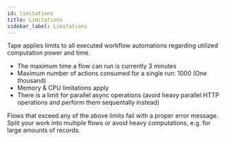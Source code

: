 ```yaml
---
id: limitations
title: Limitations
sidebar_label: Limitations
---
```


Tape applies limits to all executed workflow automations regarding utilized computation power and time.

- The maximum time a flow can run is currently 3 minutes
- Maximum number of actions consumed for a single run: 1000 (One thousand)
- Memory & CPU limitations apply
- There is a limit for parallel async operations (avoid heavy parallel HTTP operations and perform them sequentally instead)

Flows that exceed any of the above limits fail with a proper error message. Split your work into multiple flows or avoid heavy computations, e.g. for large amounts of records.
